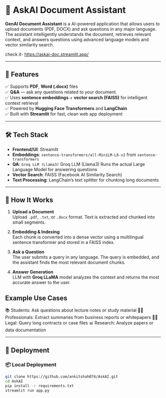 # 🧠 AskAI Document Assistant

**GenAI Document Assistant** is a AI-powered application that allows users to upload documents (PDF, DOCX) and ask questions in any major language. The assistant intelligently understands the document, retrieves relevant context, and answers questions using advanced language models and vector similarity search.

check it- https://askai-doc.streamlit.app/

---

## 🌟 Features

✅ Supports **PDF**, **Word (.docx)** files  
✅ **Q&A** — ask any questions related to your document.  
✅ Uses **sentence embeddings** + **vector search (FAISS)** for intelligent context retrieval  
✅ Powered by **Hugging Face Transformers** and **LangChain**  
✅ Built with **Streamlit** for fast, clean web app deployment  

---

## 🛠️ Tech Stack

- **Frontend/UI**: Streamlit  
- **Embeddings**: `sentence-transformers/all-MiniLM-L6-v2` from `sentence-transformers`  
- **QA**: `Groq LLM (Llama3)` Groq LLM (Llama3)	Runs the actual Large Language Model for answering questions  
- **Vector Search**: FAISS (Facebook AI Similarity Search)  
- **Text Processing**: LangChain’s text splitter for chunking long documents  

---

## 🧠 How It Works

1. **Upload a Document**  
   Upload `.pdf`, `.txt`, or `.docx` format. Text is extracted and chunked into small segments.

2. **Embedding & Indexing**  
   Each chunk is converted into a dense vector using a multilingual sentence transformer and stored in a FAISS index.

3. **Ask a Question**  
   The user submits a query in any language. The query is embedded, and the assistant finds the most relevant document chunks.

4. **Answer Generation**  
   LLM with **Groq LLaMA**  model analyzes the context and returns the most accurate answer to the user.

## Example Use Cases
📚 Students: Ask questions about lecture notes or study material
🧑‍💼 Professionals: Extract summaries from business reports or whitepapers
👨‍⚖️ Legal: Query long contracts or case files
📊 Research: Analyze papers or data documentation


---

## 🚀 Deployment

### 📦 Local Deployment

```bash
git clone https://github.com/ankitshah074/AskAI.git
cd AskAI
pip install -r requirements.txt
streamlit run app.py
